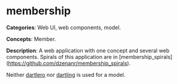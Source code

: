 
# membership

**Categories**: Web UI, web components, model.

**Concepts**: Member.

**Description**: A web application with one concept and several web components.
Spirals of this application are in 
[membership_spirals] (https://github.com/dzenanr/membership_spirals).

Neither [dartlero](https://github.com/dzenanr/dartlero) nor 
[dartling](https://github.com/dzenanr/dartling) is used for a model.







